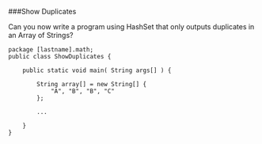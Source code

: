 ###Show Duplicates

Can you now write a program using HashSet that only outputs duplicates in an Array of Strings?

    package [lastname].math;
    public class ShowDuplicates {
    
        public static void main( String args[] ) {
    
            String array[] = new String[] {
                "A", "B", "B", "C"
            };
            
            ...
        
        }
    }